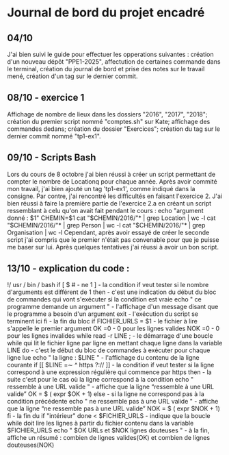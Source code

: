 # Journal de bord du projet encadré

## 04/10 
J'ai bien suivi le guide pour effectuer les opperations suivantes : création d'un nouveau dépôt "PPE1-2025", affectution de certaines commande dans le terminal, création du journal de bord et prise des notes sur le travail mené, création d'un tag sur le  dernier commit.

## 08/10 - exercice 1 
Affichage de nombre de lieux dans les dossiers "2016", "2017", "2018"; création du premier script nommé "comptes.sh" sur Kate; affichage des commandes dedans; création du dossier "Exercices"; création du tag sur le dernier commit nommé "tp1-ex1".

## 09/10 - Scripts Bash
Lors du cours de 8 octobre j'ai bien réussi à créer un script permettant de compter le nombre de Locationq pour chaque année. Après avoir commité mon travail, j'ai bien ajouté un tag 'tp1-ex1', comme indiqué dans la consigne. Par contre, j'ai rencontré les difficultés en faisant l'exercice 2. J'ai bien réussi à faire la première partie de l'exercice 2.a en créant un script ressemblant à celu qu'on avait fait pendant le cours : 
echo "argument donné : $1"
CHEMIN=$1
cat "$CHEMIN/2016/"* | grep Location | wc -l
cat "$CHEMIN/2016/"* | grep Person | wc -l
cat "$CHEMIN/2016/"* | grep Organisation | wc -l
Cependant, après avoir essayé de créer le seconde script j'ai compris que le premier n'était pas convenable pour que je puisse me baser sur lui. 
Après quelques tentatives j'ai réussi à avoir un bon script.

## 13/10 - explication du code :
!/ usr / bin / bash
if [ $ # - ne 1 ] - la condition if veut tester si le nombre d'arguments est différent de 1
then - c'est une indication du début du bloc de commandes qui vont s'exécuter si la condition est vraie
echo " ce programme demande un argument " - l'affichage d'un message disant que le programme a besoin d'un argument
exit - l'exécution du script se terminent ici
fi - la fin du bloc if
FICHIER_URLS = $1 - le fichier à lire s'appelle le premier argument
OK =0 - 0 pour les lignes valides
NOK =0 - 0 pour les lignes invalides
while read -r LINE ; - le démarrage d'une boucle while qui lit le fichier ligne par ligne en mettant chaque ligne dans la variable LINE
do - c'est le début du bloc de commandes à exécuter pour chaque ligne lue
echo " la ligne : $LINE " - l'affichage du contenu de la ligne courante
if [[ $LINE =∼ ^ https ?:// ]] - la condition if veut tester si la ligne correspond à une expression régulière qui commence par https
then - la suite c'est pour le cas où la ligne correspond à la condition
echo " ressemble à une URL valide " - affiche que la ligne “ressemble à une URL valide”
OK = $ ( expr $OK + 1)
else - si la ligne ne correspond pas à la condition précédente
echo " ne ressemble pas à une URL valide " - affiche que la ligne “ne ressemble pas à une URL valide”
NOK = $ ( expr $NOK + 1) 
fi - la fin du if "intérieur"
done < $FICHIER_URLS - indique que la boucle while doit lire les lignes à partir du fichier contenu dans la variable $FICHIER_URLS
echo " $OK URLs et $NOK lignes douteuses " - à la fin, affiche un résumé : combien de lignes valides(OK) et combien de lignes douteuses(NOK)

